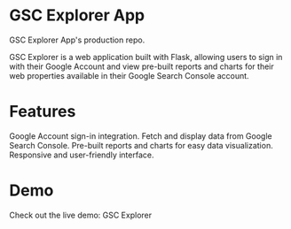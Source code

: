 # GSC Explorer App
GSC Explorer App's production repo.

GSC Explorer is a web application built with Flask, allowing users to sign in with their Google Account and view pre-built reports and charts for their web properties available in their Google Search Console account.

# Features
Google Account sign-in integration.
Fetch and display data from Google Search Console.
Pre-built reports and charts for easy data visualization.
Responsive and user-friendly interface.

# Demo
Check out the live demo: GSC Explorer